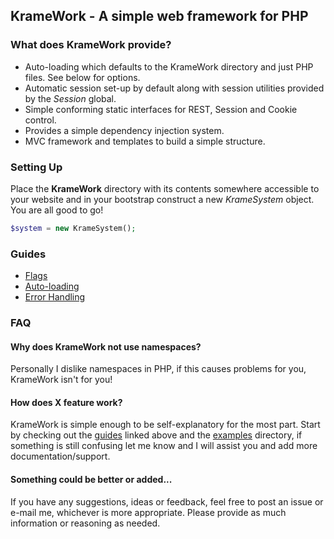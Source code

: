 ## KrameWork - A simple web framework for PHP

### What does KrameWork provide?

* Auto-loading which defaults to the KrameWork directory and just PHP files. See below for options.
* Automatic session set-up by default along with session utilities provided by the *Session* global.
* Simple conforming static interfaces for REST, Session and Cookie control.
* Provides a simple dependency injection system.
* MVC framework and templates to build a simple structure.

### Setting Up

Place the **KrameWork** directory with its contents somewhere accessible to your website and in your bootstrap construct a new *KrameSystem* object. You are all good to go!

```php
$system = new KrameSystem();
```

### Guides

* [Flags](docs/flags.md)
* [Auto-loading](docs/auto_loading.md)
* [Error Handling](docs/error_handling.md)

### FAQ

#### Why does KrameWork not use namespaces?

Personally I dislike namespaces in PHP, if this causes problems for you, KrameWork isn't for you!

#### How does X feature work?

KrameWork is simple enough to be self-explanatory for the most part. Start by checking out the [guides](docs) linked above and the [examples](examples) directory, if something is still confusing let me know and I will assist you and add more documentation/support.

#### Something could be better or added...

If you have any suggestions, ideas or feedback, feel free to post an issue or e-mail me, whichever is more appropriate. Please provide as much information or reasoning as needed.